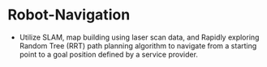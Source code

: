 # Robot-Navigation
 - Utilize SLAM, map building using laser scan data, and Rapidly exploring Random Tree (RRT) path planning algorithm to navigate from a starting point to a goal position defined by a service provider.

